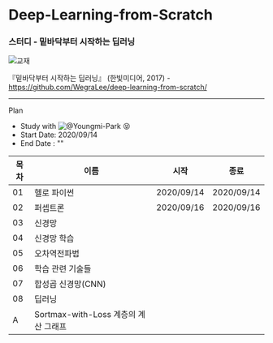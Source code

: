 # Deep-Learning-from-Scratch
### 스터디 - 밑바닥부터 시작하는 딥러닝

![교재](https://camo.githubusercontent.com/7e1a295ccd66bcb552ff2405bbbf831524e8a215/68747470733a2f2f7777772e68616e6269742e636f2e6b722f646174612f626f6f6b732f42383437353833313139385f6c2e6a7067)

『밑바닥부터 시작하는 딥러닝』 (한빛미디어, 2017) - https://github.com/WegraLee/deep-learning-from-scratch/

---

Plan
* Study with ![@Youngmi-Park](https://github.com/Youngmi-Park) 😝
* Start Date: 2020/09/14
* End Date : ""

목차|이름|시작|종료| 
---|---|---|---
01|헬로 파이썬|2020/09/14|2020/09/14
02|퍼셉트론|2020/09/16|2020/09/16
03|신경망||
04|신경망 학습||
05|오차역전파법||
06|학습 관련 기술들||
07|합성곱 신경망(CNN)||
08|딥러닝||
A|Sortmax-with-Loss 계층의 계산 그래프||
